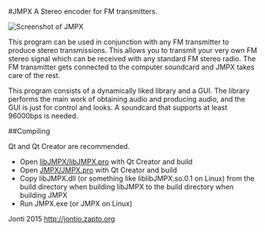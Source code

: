#JMPX
A Stereo encoder for FM transmitters.

![Screenshot of JMPX](http://jontio.zapto.org/hda1/paradise/jmpxencoder/jmpxencoder.jpeg)

This program can be used in conjunction with any FM transmitter to produce stereo transmissions. This allows you to transmit your very own FM stereo signal which can be received with any standard FM stereo radio. The FM transmitter gets connected to the computer soundcard and JMPX takes care of the rest.

This program consists of a dynamically liked library and a GUI. The library performs the main work of obtaining audio and producing audio, and the GUI is just for control and looks. A soundcard that supports at least 96000bps is needed.

##Compiling

Qt and Qt Creator are recommended.

* Open [libJMPX/libJMPX.pro](libJMPX/libJMPX.pro) with Qt Creator and build
* Open [JMPX/JMPX.pro](JMPX/JMPX.pro) with Qt Creator and build
* Copy libJMPX.dll (or something like liblibJMPX.so.0.1 on Linux) from the build directory when building libJMPX to the build directory when building JMPX
* Run JMPX.exe (or JMPX on Linux)


Jonti 2015
http://jontio.zapto.org
